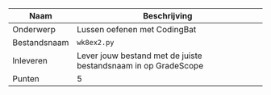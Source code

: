 | Naam         | Beschrijving                                                   |
|--------------|----------------------------------------------------------------|
| Onderwerp    | Lussen oefenen met CodingBat                                   |
| Bestandsnaam | `wk8ex2.py`                                                    |
| Inleveren    | Lever jouw bestand met de juiste bestandsnaam in op GradeScope |
| Punten       | 5                                                              |
